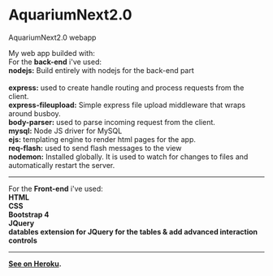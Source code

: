 # AquariumNext2.0
 AquariumNext2.0 webapp

My web app builded with:<br>
    For the <b>back-end</b> i've used: <br>	
    <b>nodejs:</b> Build entirely with nodejs for the back-end part<br>																																																												
    <b>express:</b> used to create handle routing and process requests from the client.<br>
    <b>express-fileupload:</b> Simple express file upload middleware that wraps around busboy.<br>
    <b>body-parser:</b> used to parse incoming request from the client.<br>
    <b>mysql:</b> Node JS driver for MySQL<br>
    <b>ejs:</b> templating engine to render html pages for the app.<br>
    <b>req-flash:</b> used to send flash messages to the view<br>
    <b>nodemon:</b> Installed globally. It is used to watch for changes to files and automatically restart the server.<br>
    <hr>
    For the <b>Front-end</b> i've used:<br>
    <b>HTML</b><br><b>CSS</b><br><b>Bootstrap 4<b><br><b>JQuery</b><br><b>datables extension for JQuery<b> for the tables & add  advanced interaction controls
    <hr>
    <a href="https://aquariumnext.herokuapp.com/">See on Heroku</a>.
    
